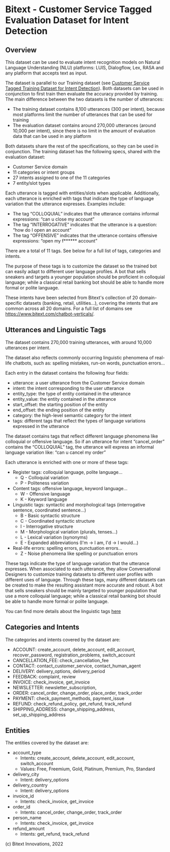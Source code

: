 Bitext - Customer Service Tagged Evaluation Dataset for Intent Detection
========================================================================

Overview
--------

This dataset can be used to evaluate intent recognition models on Natural Language Understanding (NLU) platforms: LUIS, Dialogflow, Lex, RASA and any platform that accepts text as input.

The dataset is parallel to our Training dataset (see [Customer Service Tagged Training Dataset for Intent Detection](https://github.com/bitext/customer-support-intent-detection-training-dataset)). Both datasets can be used in conjunction to first train then evaluate the accuracy provided by training. The main difference between the two datasets is the number of utterances:

  - The training dataset contains 8,100 utterances (300 per intent), because most platforms limit the number of utterances that can be used for training 
  - The evaluation dataset contains around 270,000 utterances (around 10,000 per intent), since there is no limit in the amount of evaluation data that can be used in any platform

Both datasets share the rest of the specifications, so they can be used in conjunction. The training dataset has the following specs, shared with the evaluation dataset:

  - Customer Service domain 
  - 11 categories or intent groups
  - 27 intents assigned to one of the 11 categories
  - 7 entity/slot types

Each utterance is tagged with entities/slots when applicable. Additionally, each utterance is enriched with tags that indicate the type of language variation that the utterance expresses. Examples include:

  - The tag “COLLOQUIAL” indicates that the utterance contains informal expressions: “can u close my account”
  - The tag “INTERROGATIVE” indicates that the utterance is a question: “how do I open an account”
  - The tag “OFFENSIVE” indicates that the utterance contains offensive expressions: “open my f****** account”

There are a total of 11 tags. See below for a full list of tags, categories and intents.

The purpose of these tags is to customize the dataset so the trained bot can easily adapt to different user language profiles. A bot that sells sneakers and targets a younger population should be proficient in colloquial language; while a classical retail banking bot should be able to handle more formal or polite language.

These intents have been selected from Bitext's collection of 20 domain-specific datasets (banking, retail, utilities...), covering the intents that are common across all 20 domains. For a full list of domains see https://www.bitext.com/chatbot-verticals/.

Utterances and Linguistic Tags
------------------------------------
The dataset contains 270,000 training utterances, with around 10,000 utterances per intent.

The dataset also reflects commonly occurring linguistic phenomena of real-life chatbots, such as: spelling mistakes, run-on words, punctuation errors…

Each entry in the dataset contains the following four fields:

  - utterance: a user utterance from the Customer Service domain
  - intent: the intent corresponding to the user utterance
  - entity_type: the type of entity contained in the utterance
  - entity_value: the entity contained in the utterance
  - start_offset: the starting position of the entity
  - end_offset: the ending position of the entity
  - category: the high-level semantic category for the intent
  - tags: different tags that reflect the types of language variations expressed in the utterance

The dataset contains tags that reflect different language phenomena like colloquial or offensive language. So if an utterance for intent “cancel_order” contains the “COLLOQUIAL” tag, the utterance will express an informal language variation like: “can u cancel my order”

Each utterance is enriched with one or more of these tags:
 - Register tags: colloquial language, polite language…
    - Q - Colloquial variation
    - P - Politeness variation
 - Content tags: offensive language, keyword language…
    - W - Offensive language
    - K - Keyword language
 - Linguistic tags: syntactic and morphological tags (interrogative sentence, coordinated sentence…) 
    - B - Basic syntactic structure
    - C - Coordinated syntactic structure
    - I - Interrogative structure
    - M - Morphological variation (plurals, tenses…)
    - L - Lexical variation (synonyms)
    - E - Expanded abbreviations (I'm -> I am, I'd -> I would…)
 - Real-life errors: spelling errors, punctuation errors…
    - Z - Noise phenomena like spelling or punctuation errors

These tags indicate the type of language variation that the utterance expresses. When associated to each utterance, they allow Conversational Designers to customize training datasets to different user profiles with different uses of language. Through these tags, many different datasets can be created to make the resulting assistant more accurate and robust. A bot that sells sneakers should be mainly targeted to younger population that use a more colloquial language; while a classical retail banking bot should be able to handle more formal or polite language.

You can find more details about the linguistic tags [here](TAGS.md)

Categories and Intents
----------------------
The categories and intents covered by the dataset are:

  - ACCOUNT: create_account, delete_account, edit_account, recover_password, registration_problems, switch_account
  - CANCELLATION_FEE: check_cancellation_fee
  - CONTACT: contact_customer_service, contact_human_agent
  - DELIVERY: delivery_options, delivery_period
  - FEEDBACK: complaint, review
  - INVOICE: check_invoice, get_invoice
  - NEWSLETTER: newsletter_subscription, 
  - ORDER: cancel_order, change_order, place_order, track_order
  - PAYMENT: check_payment_methods, payment_issue
  - REFUND: check_refund_policy, get_refund, track_refund
  - SHIPPING_ADDRESS: change_shipping_address, set_up_shipping_address
  
Entities
--------
The entities covered by the dataset are:

  - account_type
    - Intents: create_account, delete_account, edit_account, switch_account
    - Values: Free, Freemium, Gold, Platinum, Premium, Pro, Standard
  - delivery_city
    - Intent: delivery_options
  - delivery_country
    - Intent: delivery_options
  - invoice_id
    - Intents: check_invoice, get_invoice
  - order_id
    - Intents: cancel_order, change_order, track_order
  - person_name
    - Intents: check_invoice, get_invoice
  - refund_amount
    - Intents: get_refund, track_refund

(c) Bitext Innovations, 2022
